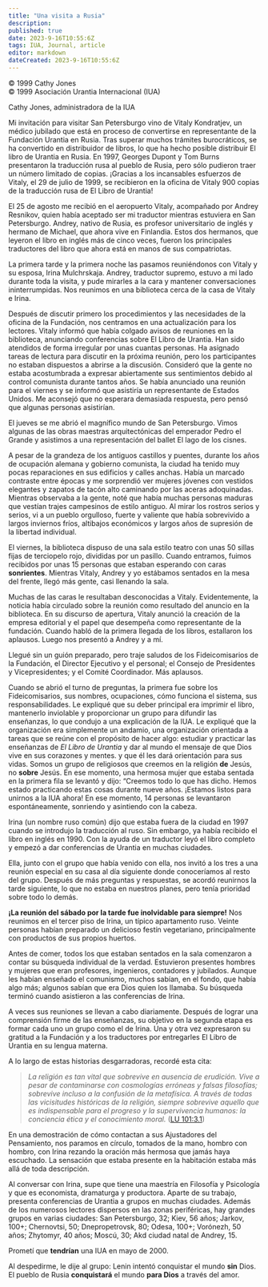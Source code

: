 ```yaml
---
title: "Una visita a Rusia"
description: 
published: true
date: 2023-9-16T10:55:6Z
tags: IUA, Journal, article
editor: markdown
dateCreated: 2023-9-16T10:55:6Z
---
```


<p class="v-card v-sheet theme--light grey lighten-3 px-2">© 1999 Cathy Jones<br>© 1999 Asociación Urantia Internacional (IUA)</p>

Cathy Jones, administradora de la IUA

Mi invitación para visitar San Petersburgo vino de Vitaly Kondratjev, un médico jubilado que está en proceso de convertirse en representante de la Fundación Urantia en Rusia. Tras superar muchos trámites burocráticos, se ha convertido en distribuidor de libros, lo que ha hecho posible distribuir El libro de Urantia en Rusia. En 1997, Georges Dupont y Tom Burns presentaron la traducción rusa al pueblo de Rusia, pero sólo pudieron traer un número limitado de copias. ¡Gracias a los incansables esfuerzos de Vitaly, el 29 de julio de 1999, se recibieron en la oficina de Vitaly 900 copias de la traducción rusa de El Libro de Urantia!

El 25 de agosto me recibió en el aeropuerto Vitaly, acompañado por Andrey Resnikov, quien había aceptado ser mi traductor mientras estuviera en San Petersburgo. Andrey, nativo de Rusia, es profesor universitario de inglés y hermano de Michael, que ahora vive en Finlandia. Estos dos hermanos, que leyeron el libro en inglés más de cinco veces, fueron los principales traductores del libro que ahora está en manos de sus compatriotas.

La primera tarde y la primera noche las pasamos reuniéndonos con Vitaly y su esposa, Irina Mulchrskaja. Andrey, traductor supremo, estuvo a mi lado durante toda la visita, y pude mirarles a la cara y mantener conversaciones ininterrumpidas. Nos reunimos en una biblioteca cerca de la casa de Vitaly e Irina.

Después de discutir primero los procedimientos y las necesidades de la oficina de la Fundación, nos centramos en una actualización para los lectores. Vitaly informó que había colgado avisos de reuniones en la biblioteca, anunciando conferencias sobre El Libro de Urantia. Han sido atendidos de forma irregular por unas cuantas personas. Ha asignado tareas de lectura para discutir en la próxima reunión, pero los participantes no estaban dispuestos a abrirse a la discusión. Consideró que la gente no estaba acostumbrada a expresar abiertamente sus sentimientos debido al control comunista durante tantos años. Se había anunciado una reunión para el viernes y se informó que asistiría un representante de Estados Unidos. Me aconsejó que no esperara demasiada respuesta, pero pensó que algunas personas asistirían.

El jueves se me abrió el magnífico mundo de San Petersburgo. Vimos algunas de las obras maestras arquitectónicas del emperador Pedro el Grande y asistimos a una representación del ballet El lago de los cisnes.

A pesar de la grandeza de los antiguos castillos y puentes, durante los años de ocupación alemana y gobierno comunista, la ciudad ha tenido muy pocas reparaciones en sus edificios y calles anchas. Había un marcado contraste entre épocas y me sorprendió ver mujeres jóvenes con vestidos elegantes y zapatos de tacón alto caminando por las aceras adoquinadas. Mientras observaba a la gente, noté que había muchas personas maduras que vestían trajes campesinos de estilo antiguo. Al mirar los rostros serios y serios, vi a un pueblo orgulloso, fuerte y valiente que había sobrevivido a largos inviernos fríos, altibajos económicos y largos años de supresión de la libertad individual.

El viernes, la biblioteca dispuso de una sala estilo teatro con unas 50 sillas fijas de terciopelo rojo, divididas por un pasillo. Cuando entramos, fuimos recibidos por unas 15 personas que estaban esperando con caras **sonrientes**. Mientras Vitaly, Andrey y yo estábamos sentados en la mesa del frente, llegó más gente, casi llenando la sala.

Muchas de las caras le resultaban desconocidas a Vitaly. Evidentemente, la noticia había circulado sobre la reunión como resultado del anuncio en la biblioteca. En su discurso de apertura, Vitaly anunció la creación de la empresa editorial y el papel que desempeña como representante de la fundación. Cuando habló de la primera llegada de los libros, estallaron los aplausos. Luego nos presentó a Andrey y a mí.

Llegué sin un guión preparado, pero traje saludos de los Fideicomisarios de la Fundación, el Director Ejecutivo y el personal; el Consejo de Presidentes y Vicepresidentes; y el Comité Coordinador. Más aplausos.

Cuando se abrió el turno de preguntas, la primera fue sobre los Fideicomisarios, sus nombres, ocupaciones, cómo funciona el sistema, sus responsabilidades. Le expliqué que su deber principal era imprimir el libro, mantenerlo inviolable y proporcionar un grupo para difundir las enseñanzas, lo que condujo a una explicación de la IUA. Le expliqué que la organización era simplemente un andamio, una organización orientada a tareas que se reúne con el propósito de hacer algo: estudiar y practicar las enseñanzas de _El Libro de Urantia_ y dar al mundo el mensaje de que Dios vive en sus corazones y mentes. y que él les dará orientación para sus vidas. Somos un grupo de religiosos que creemos en la religión **de** Jesús, no **sobre** Jesús. En ese momento, una hermosa mujer que estaba sentada en la primera fila se levantó y dijo: “Creemos todo lo que has dicho. Hemos estado practicando estas cosas durante nueve años. ¡Estamos listos para unirnos a la IUA ahora! En ese momento, 14 personas se levantaron espontáneamente, sonriendo y asintiendo con la cabeza.

Irina (un nombre ruso común) dijo que estaba fuera de la ciudad en 1997 cuando se introdujo la traducción al ruso. Sin embargo, ya había recibido el libro en inglés en 1990. Con la ayuda de un traductor leyó el libro completo y empezó a dar conferencias de Urantia en muchas ciudades.

Ella, junto con el grupo que había venido con ella, nos invitó a los tres a una reunión especial en su casa al día siguiente donde conoceríamos al resto del grupo. Después de más preguntas y respuestas, se acordó reunirnos la tarde siguiente, lo que no estaba en nuestros planes, pero tenía prioridad sobre todo lo demás.

**¡La reunión del sábado por la tarde fue inolvidable para siempre!** Nos reunimos en el tercer piso de Irina, un típico apartamento ruso. Veinte personas habían preparado un delicioso festín vegetariano, principalmente con productos de sus propios huertos.

Antes de comer, todos los que estaban sentados en la sala comenzaron a contar su búsqueda individual de la verdad. Estuvieron presentes hombres y mujeres que eran profesores, ingenieros, contadores y jubilados. Aunque les habían enseñado el comunismo, muchos sabían, en el fondo, que había algo más; algunos sabían que era Dios quien los llamaba. Su búsqueda terminó cuando asistieron a las conferencias de Irina.

A veces sus reuniones se llevan a cabo diariamente. Después de lograr una comprensión firme de las enseñanzas, su objetivo en la segunda etapa es formar cada uno un grupo como el de Irina. Una y otra vez expresaron su gratitud a la Fundación y a los traductores por entregarles El Libro de Urantia en su lengua materna.

A lo largo de estas historias desgarradoras, recordé esta cita:

> _La religión es tan vital que sobrevive en ausencia de erudición. Vive a pesar de contaminarse con cosmologías erróneas y falsas filosofías; sobrevive incluso a la confusión de la metafísica. A través de todas las vicisitudes históricas de la religión, siempre sobrevive aquello que es indispensable para el progreso y la supervivencia humanos: la conciencia ética y el conocimiento moral._ ([LU 101:3.1](/es/The_Urantia_Book/101#p3_1))

En una demostración de cómo contactan a sus Ajustadores del Pensamiento, nos paramos en círculo, tomados de la mano, hombro con hombro, con Irina rezando la oración más hermosa que jamás haya escuchado. La sensación que estaba presente en la habitación estaba más allá de toda descripción.

Al conversar con Irina, supe que tiene una maestría en Filosofía y Psicología y que es economista, dramaturga y productora. Aparte de su trabajo, presenta conferencias de Urantia a grupos en muchas ciudades. Además de los numerosos lectores dispersos en las zonas periféricas, hay grandes grupos en varias ciudades: San Petersburgo, 32; Kiev, 56 años; Jarkov, 100+; Chernovtsi, 50; Dnepropetrovsk, 80; Odesa, 100+; Vorónezh, 50 años; Zhytomyr, 40 años; Moscú, 30; Akd ciudad natal de Andrey, 15.

Prometí que **tendrían** una IUA en mayo de 2000.

Al despedirme, le dije al grupo: Lenin intentó conquistar el mundo **sin** Dios. El pueblo de Rusia **conquistará** el mundo **para Dios** a través del amor.